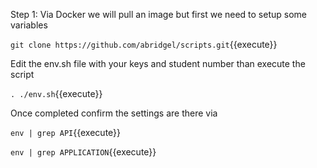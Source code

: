 
Step 1: Via Docker we will pull an image but first we need to setup some variables

`git clone https://github.com/abridgel/scripts.git`{{execute}}

Edit the env.sh file with your keys and student number than execute the script

`. ./env.sh`{{execute}}

Once completed confirm the settings are there via

`env | grep API`{{execute}}

`env | grep APPLICATION`{{execute}}

